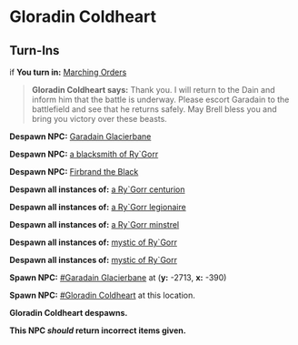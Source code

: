 # Gloradin Coldheart
## Turn-Ins





if **You turn in:** [Marching Orders](/item/1093)


>**Gloradin Coldheart says:** Thank you. I will return to the Dain and inform him that the battle is underway. Please escort Garadain to the battlefield and see that he returns safely. May Brell bless you and bring you victory over these beasts.


**Despawn NPC:**  [Garadain Glacierbane](/npc/116084)


**Despawn NPC:**  [a blacksmith of Ry\`Gorr](/npc/116196)


**Despawn NPC:**  [Firbrand the Black](/npc/116063)


**Despawn all instances of:**  [a Ry\`Gorr centurion](/npc/116007)


**Despawn all instances of:**  [a Ry\`Gorr legionaire](/npc/116013)


**Despawn all instances of:**  [a Ry\`Gorr minstrel](/npc/116197)


**Despawn all instances of:**  [mystic of Ry\`Gorr](/npc/116015)


**Despawn all instances of:**  [mystic of Ry\`Gorr](/npc/116571)


**Spawn NPC:**  [\#Garadain Glacierbane](/npc/116064) at (**y:** -2713, **x:** -390)


**Spawn NPC:**  [\#Gloradin Coldheart](/npc/116058) at this location.


**Gloradin Coldheart despawns.**

**This NPC *should* return incorrect items given.**
